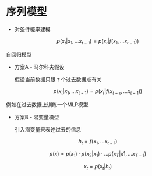 # 序列模型



- 对条件概率建模

$$
p(x_t|x_1,...x_{t-1}) = p(x_t|f(x_1,...x_{t-1}))
$$

自回归模型



- 方案A - 马尔科夫假设

  假设当前数据只跟 $\tau$ 个过去数据点有关

$$
p(x_t|x_1,...x_{t-1})=p(x_t|f(x_{t-\tau},...x_{t-1}))
$$

例如在过去数据上训练一个MLP模型



- 方案B - 潜变量模型

  引入潜变量来表述过去的信息

$$
h_t=f(x_1,...x_{t-1})
$$

$$
p(x) = p(x_1)\cdot p(x_2|x_1)\cdot ...p(x_T|x1,...x_{T-1})
$$

$$
x_t=p(x_t|h_t)
$$


